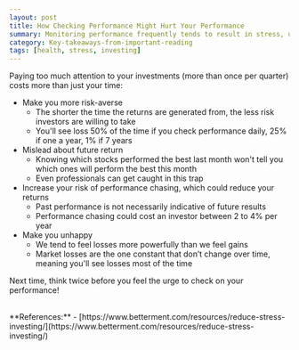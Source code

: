 ```yaml
---
layout: post
title: How Checking Performance Might Hurt Your Performance
summary: Monitoring performance frequently tends to result in stress, unhappiness, and can even end up reducing your returns
category: Key-takeaways-from-important-reading
tags: [health, stress, investing]
---
```


Paying too much attention to your investments (more than once per quarter) costs more than just your time:
- Make you more risk-averse
  - The shorter the time the returns are generated from, the less risk investors are willing to take
  - You'll see loss 50% of the time if you check performance daily, 25% if one a year, 1% if 7 years
- Mislead about future return
  - Knowing which stocks performed the best last month won't tell you which ones will perform the best this month
  - Even professionals can get caught in this trap
- Increase your risk of performance chasing, which could reduce your returns
  - Past performance is not necessarily indicative of future results
  - Performance chasing could cost an investor between 2 to 4% per year
- Make you unhappy
  - We tend to feel losses more powerfully than we feel gains
  - Market losses are the one constant that don’t change over time, meaning you'll see losses most of the time

Next time, think twice before you feel the urge to check on your performance!

<br>
**References:**
- [https://www.betterment.com/resources/reduce-stress-investing/](https://www.betterment.com/resources/reduce-stress-investing/)
